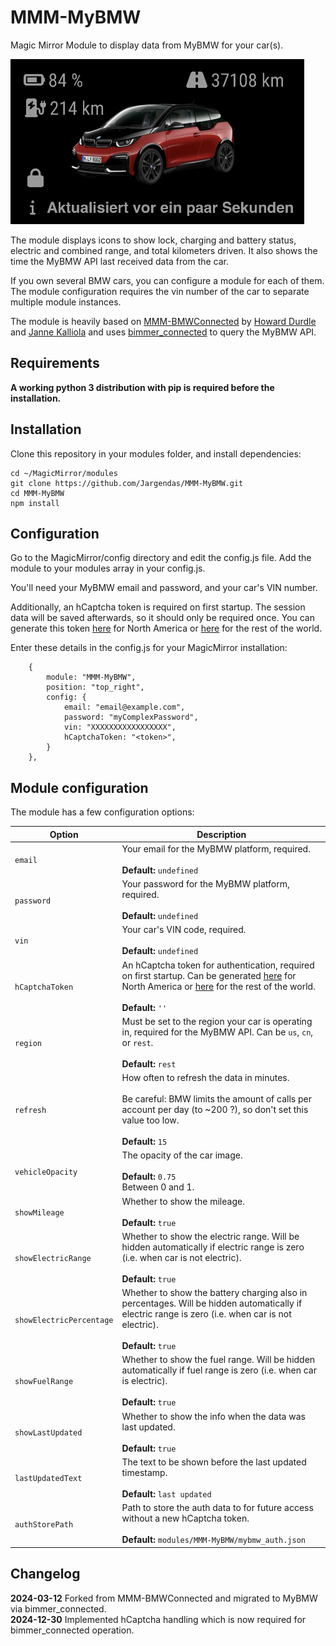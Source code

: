 # MMM-MyBMW
Magic Mirror Module to display data from MyBMW for your car(s).

![Screenshot](screenshot.png "Screenshot")

The module displays icons to show lock, charging and battery status, electric and combined range, and total kilometers driven. It also shows the time the MyBMW API last received data from the car.

If you own several BMW cars, you can configure a module for each of them. The module configuration requires the vin number of the car to separate multiple module instances.

The module is heavily based on [MMM-BMWConnected](https://github.com/jannekalliola/MMM-BMWConnected) by [Howard Durdle](https://github.com/hdurdle) and [Janne Kalliola](https://github.com/jannekalliola) and uses [bimmer_connected](https://github.com/bimmerconnected/bimmer_connected) to query the MyBMW API.

## Requirements

**A working python 3 distribution with pip is required before the installation.**

## Installation

Clone this repository in your modules folder, and install dependencies:

    cd ~/MagicMirror/modules
    git clone https://github.com/Jargendas/MMM-MyBMW.git
    cd MMM-MyBMW
    npm install 


## Configuration

Go to the MagicMirror/config directory and edit the config.js file. Add the module to your modules array in your config.js.

You'll need your MyBMW email and password, and your car's VIN number.

Additionally, an hCaptcha token is required on first startup. The session data will be saved afterwards, so it should only be required once. You can generate this token [here](https://bimmer-connected.readthedocs.io/en/stable/captcha/north_america.html) for North America or [here](https://bimmer-connected.readthedocs.io/en/stable/captcha/rest_of_world.html) for the rest of the world.

Enter these details in the config.js for your MagicMirror installation:

        {
            module: "MMM-MyBMW",
            position: "top_right",
            config: {
                email: "email@example.com",
                password: "myComplexPassword",
                vin: "XXXXXXXXXXXXXXXXX",
                hCaptchaToken: "<token>",
            }
        },

## Module configuration
The module has a few configuration options:

<table>
  <thead>
    <tr>
      <th>Option</th>
      <th>Description</th>
    </tr>
  </thead>
  <tbody>
    <tr>
      <td><code>email</code></td>
      <td>Your email for the MyBMW platform, required.<br /><br /><strong>Default: </strong><code>undefined</code></td>
    </tr>
    <tr>
      <td><code>password</code></td>
      <td>Your password for the MyBMW platform, required.<br /><br /><strong>Default: </strong><code>undefined</code></td>
    </tr>
    <tr>
      <td><code>vin</code></td>
      <td>Your car's VIN code, required.<br /><br /><strong>Default: </strong><code>undefined</code></td>
    </tr>
    <tr>
      <td><code>hCaptchaToken</code></td>
      <td>An hCaptcha token for authentication, required on first startup. Can be generated <a href="https://bimmer-connected.readthedocs.io/en/stable/captcha/north_america.html">here</a> for North America or <a href="https://bimmer-connected.readthedocs.io/en/stable/captcha/rest_of_world.html">here</a> for the rest of the world.<br /><br /><strong>Default: </strong><code>''</code></td>
    </tr>
    <tr>
      <td><code>region</code></td>
      <td>Must be set to the region your car is operating in, required for the MyBMW API. Can be <code>us</code>, <code>cn</code>, or <code>rest</code>.<br /><br /><strong>Default: </strong><code>rest</code></td>
    </tr>
    <tr>
      <td><code>refresh</code></td>
      <td>How often to refresh the data in minutes. <br /> <br />Be careful: BMW limits the amount of calls per account per day (to ~200 ?), so don't set this value too low.<br /><br /><strong>Default: </strong><code>15</code> </td>
    </tr>
    <tr>
      <td><code>vehicleOpacity</code></td>
      <td>The opacity of the car image. <br /><br /><strong>Default: </strong><code>0.75</code><br/>Between 0 and 1.</td>
    </tr>
    <tr>
      <td><code>showMileage</code></td>
      <td>Whether to show the mileage. <br /><br /><strong>Default: </strong><code>true</code>
    </tr>
    <tr>
      <td><code>showElectricRange</code></td>
      <td>Whether to show the electric range. Will be hidden automatically if electric range is zero (i.e. when car is not electric).<br /><br /><strong>Default: </strong><code>true</code>
    </tr>
    <tr>
      <td><code>showElectricPercentage</code></td>
      <td>Whether to show the battery charging also in percentages. Will be hidden automatically if electric range is zero (i.e. when car is not electric).<br /><br /><strong>Default: </strong><code>true</code>
    </tr>
    <tr>
      <td><code>showFuelRange</code></td>
      <td>Whether to show the fuel range. Will be hidden automatically if fuel range is zero (i.e. when car is  electric). <br /><br /><strong>Default: </strong><code>true</code>
    </tr>
    <tr>
      <td><code>showLastUpdated</code></td>
      <td>Whether to show the info when the data was last updated. <br /><br /><strong>Default: </strong><code>true</code>
    </tr>
    <tr>
      <td><code>lastUpdatedText</code></td>
      <td>The text to be shown before the last updated timestamp. <br /><br /><strong>Default: </strong><code>last updated</code>
    </tr>
    <tr>
      <td><code>authStorePath</code></td>
      <td>Path to store the auth data to for future access without a new hCaptcha token. <br /><br /><strong>Default: </strong><code>modules/MMM-MyBMW/mybmw_auth.json</code></td>
    </tr>
  </tbody>
</table>

## Changelog

**2024-03-12** Forked from MMM-BMWConnected and migrated to MyBMW via bimmer_connected.<br />
**2024-12-30** Implemented hCaptcha handling which is now required for bimmer_connected operation.
